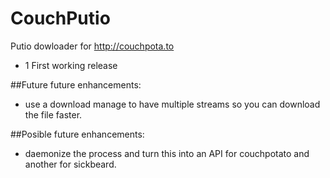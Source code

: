CouchPutio
==========

Putio dowloader for http://couchpota.to

 * 1 First working release

##Future future enhancements:
 * use a download manage to have multiple streams so you can download the file faster.

##Posible future enhancements:
 * daemonize the process and turn this into an API for couchpotato and another for sickbeard.
